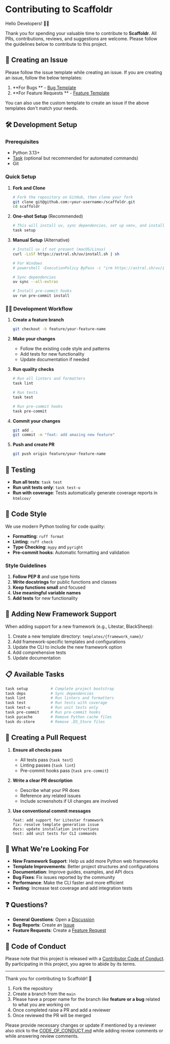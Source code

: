 # Contributing to Scaffoldr

Hello Developers! 👋🏻

Thank you for spending your valuable time to contribute to **Scaffoldr**. All PRs, contributions, reviews, and
suggestions are welcome. Please follow the guidelines below to contribute to this project.

## 🐛 Creating an Issue

Please follow the issue template while creating an issue. If you are creating an issue, follow the below templates:

1. **For Bugs
   ** - [Bug Template](https://github.com/pythonhubdev/scaffoldr/blob/main/.github/ISSUE_TEMPLATE/bug_report.md)
2. **For Feature Requests
   ** - [Feature Template](https://github.com/pythonhubdev/scaffoldr/blob/main/.github/ISSUE_TEMPLATE/feature_request.md)

You can also use the custom template to create an issue if the above templates don't match your needs.

## 🛠️ Development Setup

### Prerequisites

- Python 3.13+
- [Task](https://taskfile.dev/) (optional but recommended for automated commands)
- Git

### Quick Setup

1. **Fork and Clone**
   ```bash
   # Fork the repository on GitHub, then clone your fork
   git clone git@github.com:<your-username>/scaffoldr.git
   cd scaffoldr
   ```

2. **One-shot Setup** (Recommended)
   ```bash
   # This will install uv, sync dependencies, set up venv, and install pre-commit hooks
   task setup
   ```

3. **Manual Setup** (Alternative)
   ```bash
   # Install uv if not present (macOS/Linux)
   curl -LsSf https://astral.sh/uv/install.sh | sh

   # For Windows
   # powershell -ExecutionPolicy ByPass -c "irm https://astral.sh/uv/install.ps1 | iex"

   # Sync dependencies
   uv sync --all-extras

   # Install pre-commit hooks
   uv run pre-commit install
   ```

### 🏃‍♂️ Development Workflow

1. **Create a feature branch**
   ```bash
   git checkout -b feature/your-feature-name
   ```

2. **Make your changes**
	- Follow the existing code style and patterns
	- Add tests for new functionality
	- Update documentation if needed

3. **Run quality checks**
   ```bash
   # Run all linters and formatters
   task lint

   # Run tests
   task test

   # Run pre-commit hooks
   task pre-commit
   ```

4. **Commit your changes**
   ```bash
   git add .
   git commit -m "feat: add amazing new feature"
   ```

5. **Push and create PR**
   ```bash
   git push origin feature/your-feature-name
   ```

## 🧪 Testing

- **Run all tests**: `task test`
- **Run unit tests only**: `task test-u`
- **Run with coverage**: Tests automatically generate coverage reports in `htmlcov/`

## 📏 Code Style

We use modern Python tooling for code quality:

- **Formatting**: `ruff format`
- **Linting**: `ruff check`
- **Type Checking**: `mypy` and `pyright`
- **Pre-commit hooks**: Automatic formatting and validation

### Style Guidelines

1. **Follow PEP 8** and use type hints
2. **Write docstrings** for public functions and classes
3. **Keep functions small** and focused
4. **Use meaningful variable names**
5. **Add tests** for new functionality

## 🚀 Adding New Framework Support

When adding support for a new framework (e.g., Litestar, BlackSheep):

1. Create a new template directory: `templates/{framework_name}/`
2. Add framework-specific templates and configurations
3. Update the CLI to include the new framework option
4. Add comprehensive tests
5. Update documentation

## 📋 Available Tasks

```bash
task setup          # Complete project bootstrap
task deps           # Sync dependencies
task lint           # Run linters and formatters
task test           # Run tests with coverage
task test-u         # Run unit tests only
task pre-commit     # Run pre-commit hooks
task pycache        # Remove Python cache files
task ds-store       # Remove .DS_Store files
```

## 🔄 Creating a Pull Request

1. **Ensure all checks pass**
	- All tests pass (`task test`)
	- Linting passes (`task lint`)
	- Pre-commit hooks pass (`task pre-commit`)

2. **Write a clear PR description**
	- Describe what your PR does
	- Reference any related issues
	- Include screenshots if UI changes are involved

3. **Use conventional commit messages**
   ```
   feat: add support for Litestar framework
   fix: resolve template generation issue
   docs: update installation instructions
   test: add unit tests for CLI commands
   ```

## 🎯 What We're Looking For

- **New Framework Support**: Help us add more Python web frameworks
- **Template Improvements**: Better project structures and configurations
- **Documentation**: Improve guides, examples, and API docs
- **Bug Fixes**: Fix issues reported by the community
- **Performance**: Make the CLI faster and more efficient
- **Testing**: Increase test coverage and add integration tests

## ❓ Questions?

- **General Questions**: Open a [Discussion](https://github.com/pythonhubdev/scaffoldr/discussions)
- **Bug Reports**: Create an [Issue](https://github.com/pythonhubdev/scaffoldr/issues)
- **Feature Requests**: Create
  a [Feature Request](https://github.com/pythonhubdev/scaffoldr/issues/new?template=feature_request.md)

## 📜 Code of Conduct

Please note that this project is released with a [Contributor Code of Conduct](CODE_OF_CONDUCT.md). By participating in
this project, you agree to abide by its terms.

---

Thank you for contributing to Scaffoldr! 🎉

1. Fork the repository
2. Create a branch from the `main`
3. Please have a proper name for the branch like **feature or a bug** related to what you are working on
4. Once completed raise a PR and add a reviewer
5. Once reviewed the PR will be merged

Please provide necessary changes or update if mentioned by a reviewer also stick to
the [CODE_OF_CONDUCT.md](https://github.com/pythonhubdev/PyNotion/blob/main/CODE_OF_CONDUCT.md) while adding review
comments or while answering review comments.
